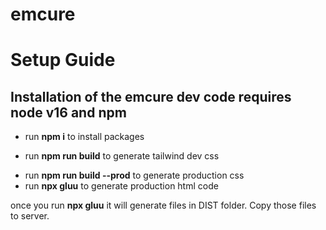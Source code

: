 # emcure

# Setup Guide

## Installation of the emcure dev code requires node v16 and npm

- run **npm i** to install packages
<!-- For Dev CSS -->
- run **npm run build** to generate tailwind dev css
<!-- For Production CSS -->
- run **npm run build --prod** to generate production css
- run **npx gluu** to generate production html code

once you run **npx gluu** it will generate files in DIST folder. Copy those files to server.
